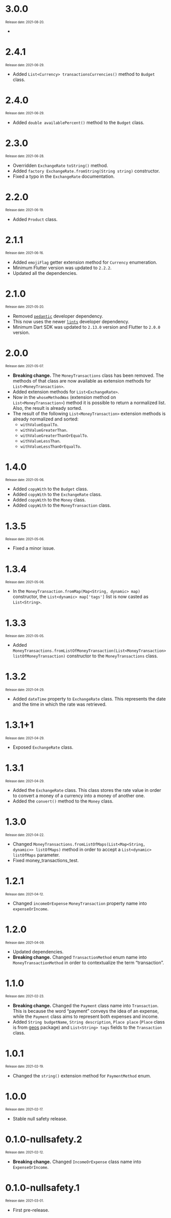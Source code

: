 # 3.0.0

<sup><sub>Release date: 2021-08-20.</sub></sup>

*

# 2.4.1

<sup><sub>Release date: 2021-06-29.</sub></sup>

* Added `List<Currency> transactionsCurrencies()` method to `Budget` class.

# 2.4.0

<sup><sub>Release date: 2021-06-29.</sub></sup>

* Added `double availablePercent()` method to the `Budget` class.

# 2.3.0

<sup><sub>Release date: 2021-06-28.</sub></sup>

* Overridden `ExchangeRate` `toString()` method.
* Added `factory ExchangeRate.fromString(String string)` constructor.
* Fixed a typo in the `ExchangeRate` documentation.

# 2.2.0

<sup><sub>Release date: 2021-06-19.</sub></sup>

* Added `Product` class.

# 2.1.1

<sup><sub>Release date: 2021-06-16.</sub></sup>

* Added `emojiFlag` getter extension method for `Currency` enumeration.
* Minimum Flutter version was updated to `2.2.2`.
* Updated all the dependencies.

# 2.1.0

<sup><sub>Release date: 2021-05-20.</sub></sup>

* Removed [`pedantic`](https://pub.dev/packages/pedantic) developer dependency.
* This now uses the newer [`lints`](https://pub.dev/packages/lints) developer dependency.
* Minimum Dart SDK was updated to `2.13.0` version and Flutter to `2.0.0` version.

# 2.0.0

<sup><sub>Release date: 2021-05-07.</sub></sup>

* **Breaking change.** The `MoneyTransactions` class has been removed. The methods of that class are now available as extension methods for `List<MoneyTransaction>`.
* Added extension methods for `List<ExchangeRate>`.
* Now in the `whoseMethodWas` (extension method on `List<MoneyTransaction>`) method it is possible to return a normalized list. Also, the result is already sorted.
* The result of the following `List<MoneyTransaction>` extension methods is already normalized and sorted:
  * `withValueEqualTo`.
  * `withValueGreaterThan`.
  * `withValueGreaterThanOrEqualTo`.
  * `withValueLessThan`.
  * `withValueLessThanOrEqualTo`.

# 1.4.0

<sup><sub>Release date: 2021-05-06.</sub></sup>

* Added `copyWith` to the `Budget` class.
* Added `copyWith` to the `ExchangeRate` class.
* Added `copyWith` to the `Money` class.
* Added `copyWith` to the `MoneyTransaction` class.

# 1.3.5

<sup><sub>Release date: 2021-05-06.</sub></sup>

* Fixed a minor issue.

# 1.3.4

<sup><sub>Release date: 2021-05-06.</sub></sup>

* In the `MoneyTransaction.fromMap(Map<String, dynamic> map)` constructor, the `List<dynamic> map['tags']` list is now casted as `List<String>`.

# 1.3.3

<sup><sub>Release date: 2021-05-05.</sub></sup>

* Added `MoneyTransactions.fromListOfMoneyTransaction(List<MoneyTransaction> listOfMoneyTransaction)` constructor to the `MoneyTransactions` class.

# 1.3.2

<sup><sub>Release date: 2021-04-29.</sub></sup>

* Added `dateTime` property to `ExchangeRate` class. This represents the date and the time in which the rate was retrieved.

# 1.3.1+1

<sup><sub>Release date: 2021-04-29.</sub></sup>

* Exposed `ExchangeRate` class.

# 1.3.1

<sup><sub>Release date: 2021-04-29.</sub></sup>

* Added the `ExchangeRate` class. This class stores the rate value in order to convert a money of a currency into a money of another one.
* Added the `convert()` method to the `Money` class.

# 1.3.0

<sup><sub>Release date: 2021-04-22.</sub></sup>

* Changed `MoneyTransactions.fromListOfMaps(List<Map<String, dynamic>> listOfMaps)` method in order to accept a `List<dynamic> listOfMaps` parameter.
* Fixed money_transactions_test.

# 1.2.1

<sup><sub>Release date: 2021-04-12.</sub></sup>

* Changed `incomeOrExpense` `MoneyTransaction` property name into `expenseOrIncome`.

# 1.2.0

<sup><sub>Release date: 2021-04-09.</sub></sup>

* Updated dependencies.
* **Breaking change.** Changed `TransactionMethod` enum name into `MoneyTransactionMethod` in order to contextualize the term “transaction”.

# 1.1.0

<sup><sub>Release date: 2021-02-23.</sub></sup>

* **Breaking change.** Changed the `Payment` class name into `Transaction`. This is because the word “payment” conveys the idea of an expense, while the `Payment` class aims to represent both expenses and income.
* Added `String budgetName`, `String description`, `Place place` (`Place` class is from [geos](https://pub.dev/packages/geos) package) and `List<String> tags` fields to the `Transaction` class.

# 1.0.1

<sup><sub>Release date: 2021-02-19.</sub></sup>

* Changed the `string()` extension method for `PaymentMethod` enum.

# 1.0.0

<sup><sub>Release date: 2021-02-17.</sub></sup>

* Stable null safety release.

# 0.1.0-nullsafety.2

<sup><sub>Release date: 2021-02-12.</sub></sup>

* **Breaking change.** Changed `IncomeOrExpense` class name into `ExpenseOrIncome`.

# 0.1.0-nullsafety.1

<sup><sub>Release date: 2021-03-01.</sub></sup>

* First pre-release.

